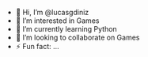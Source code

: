 - 👋 Hi, I’m @lucasgdiniz
- 👀 I’m interested in Games
- 🌱 I’m currently learning Python
- 💞️ I’m looking to collaborate on Games
- ⚡ Fun fact: ...

<!---
lucasgdiniz/lucasgdiniz is a ✨ special ✨ repository because its `README.md` (this file) appears on your GitHub profile.
You can click the Preview link to take a look at your changes.
--->

<!-- ![Snake animation](https://github.com/lucasgdiniz/lucasgdiniz/blob/output/github-contribution-grid-snake.svg)
-->
